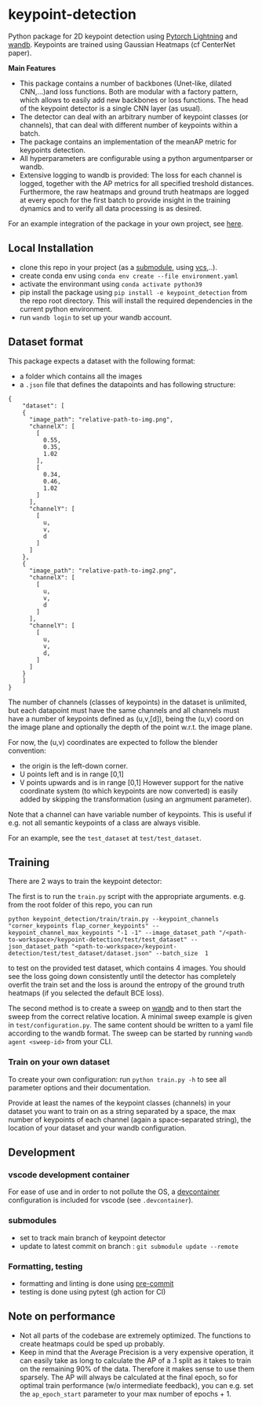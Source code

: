 # keypoint-detection
Python package for 2D keypoint detection using [Pytorch Lightning](https://pytorch-lightning.readthedocs.io/en/latest/) and [wandb](https://docs.wandb.ai/). Keypoints are trained using Gaussian Heatmaps (cf CenterNet paper).

**Main Features**

- This package contains a number of backbones (Unet-like, dilated CNN,...)and loss functions. Both are modular with a factory pattern, which allows to easily add new backbones or loss functions. The head of the keypoint detector is a single CNN layer (as usual).
- The detector can deal with an arbitrary number of keypoint classes (or channels), that can deal with different number of keypoints within a batch.
- The package contains an implementation of the meanAP metric for keypoints detection.
- All hyperparameters are configurable using a python argumentparser or wandb.
- Extensive logging to wandb is provided: The loss for each channel is logged, together with the AP metrics for all specified treshold distances. Furthermore, the raw heatmaps and ground truth heatmaps are logged at every epoch for the first batch to provide insight in the training dynamics and to verify all data processing is as desired.

For an example integration of the package in your own project, see [here](https://github.com/tlpss/box-manipulation).

## Local Installation
- clone this repo in your project (as a [submodule](https://git-scm.com/book/en/v2/Git-Tools-Submodules), using [vcs](https://github.com/dirk-thomas/vcstool),..).
- create conda env using `conda env create --file environment.yaml`
- activate the environmant using `conda activate python39`
- pip install the package using `pip install -e keypoint_detection` from the repo root directory. This will install the required dependencies in the current python environment.
- run `wandb login` to set up your wandb account.


## Dataset format

This package expects a dataset with the following format:
- a folder which contains all the images
- a `.json` file that defines the datapoints and has following structure:

```
{
	"dataset": [
	{
      "image_path": "relative-path-to-img.png",
      "channelX": [
        [
          0.55,
          0.35,
          1.02
        ],
        [
          0.34,
          0.46,
          1.02
        ]
      ],
      "channelY": [
        [
          u,
          v,
          d
        ]
      ]
    },
    {
      "image_path": "relative-path-to-img2.png",
      "channelX": [
        [
          u,
          v,
          d
        ]
      ],
      "channelY": [
        [
          u,
          v,
          d,
        ]
      ]
    }
    ]
}
```

The number of channels (classes of keypoints) in the dataset is unlimited, but each datapoint must have the same channels and all channels must have a  number of keypoints defined as (u,v,[d]), being the (u,v) coord on the image plane and optionally the depth of the point w.r.t. the image plane.

For now, the (u,v) coordinates are expected to follow the blender convention:
- the origin is the left-down corner.
- U points left and is  in range [0,1]
- V points upwards and is in range [0,1]
However support for the native coordinate system (to which keypoints are now converted) is easily added by skipping the transformation (using an argmument parameter).

Note that a channel can have variable number of keypoints. This is useful if e.g. not all semantic keypoints of a class are always visible.

For an example, see the `test_dataset` at `test/test_dataset`.

## Training

There are 2 ways to train the keypoint detector:

The first is to run the `train.py` script with the appropriate arguments. e.g. from the root folder of this repo, you can run

```python keypoint_detection/train/train.py --keypoint_channels  "corner_keypoints flap_corner_keypoints" --keypoint_channel_max_keypoints "-1 -1" --image_dataset_path "/<path-to-workspace>/keypoint-detection/test/test_dataset" --json_dataset_path "<path-to-workspace>/keypoint-detection/test/test_dataset/dataset.json" --batch_size  1```

 to test on the provided test dataset, which contains 4 images. You should see the loss going down consistently until the detector has completely overfit the train set and the loss is around the entropy of the ground truth heatmaps (if you selected the default BCE loss).

The second method is to create a sweep on [wandb](https://wandb.ai) and to then start the sweep from the correct relative location.
A minimal sweep example  is given in `test/configuration.py`. The same content should be written to a yaml file according to the wandb format. The sweep can be started by running `wandb agent <sweep-id>` from your CLI.


### Train on your own dataset
To create your own configuration: run `python train.py -h` to see all parameter options and their documentation.

Provide at least the names of the keypoint classes (channels) in your dataset you want to train on as a string separated by a space, the max number of keypoints of each channel (again a space-separated string), the location of your dataset and your wandb configuration.


## Development

### vscode development container
For ease of use and in order to not pollute the OS, a [devcontainer]() configuration is included for vscode (see `.devcontainer`).

### submodules
- set to track main branch of keypoint detector
- update to latest commit on branch : `git submodule update --remote`
### Formatting, testing

- formatting and linting is done using [pre-commit](https://pre-commit.com/)
- testing is done using pytest (gh action for CI)


## Note on performance
- Not all parts of the codebase are extremely optimized. The functions to create heatmaps could be sped up probably.
- Keep in mind that the Average Precision is a very expensive operation, it can easily take as long to calculate the AP of a .1 split as it takes to train on the remaining 90% of the data. Therefore it makes sense to use them sparsely. The AP will always be calculated at the final epoch, so for optimal train performance (w/o intermediate feedback), you can e.g. set the `ap_epoch_start` parameter to your max number of epochs + 1.
